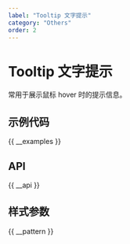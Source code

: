 ```yaml
---
label: "Tooltip 文字提示"
category: "Others"
order: 2
---
```


# Tooltip 文字提示

常用于展示鼠标 hover 时的提示信息。

## 示例代码

{{ __examples }}

## API

{{ __api }}

## 样式参数

{{ __pattern }}

